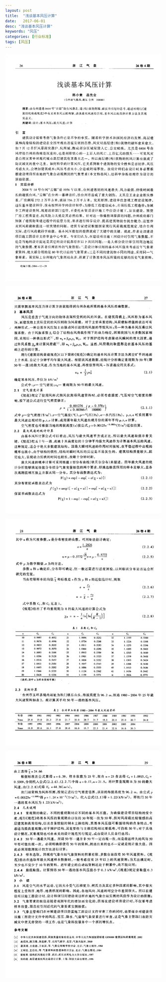 ```yaml
---
layout: post
title:  "浅谈基本风压计算"
date:   2017-06-01
desc: "浅谈基本风压计算"
keywords: "风压"
categories: [行业标准]
tags: [风压]
---
```


![](/static/img/2017/06/0101.png)

![](/static/img/2017/06/0102.png)

![](/static/img/2017/06/0103.png)

![](/static/img/2017/06/0104.png)
